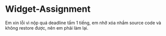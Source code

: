 # Widget-Assignment
Em xin lỗi vì nộp quá deadline tầm 1 tiếng, em nhỡ xóa nhầm source code và không restore được, nên em phải làm lại.
